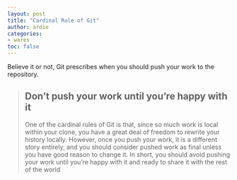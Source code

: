 ```yaml
---
layout: post
title: "Cardinal Rule of Git"
author: ardie
categories:
- wares
toc: false
---
```


Believe it or not, Git prescribes when you should push your work to the repository.<!-- more -->

> ## Don’t push your work until you’re happy with it
> 
> One of the cardinal rules of Git is that, since so much work is local within your clone, you have a great deal of freedom to rewrite your history locally. However, once you push your work, it is a different story entirely, and you should consider pushed work as final unless you have good reason to change it. In short, you should avoid pushing your work until you’re happy with it and ready to share it with the rest of the world
